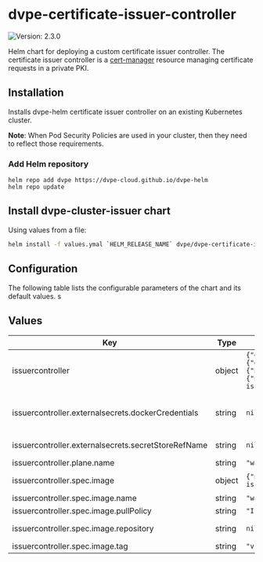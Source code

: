 # dvpe-certificate-issuer-controller

![Version: 2.3.0](https://img.shields.io/badge/Version-2.3.0-informational?style=flat-square)

Helm chart for deploying a custom certificate issuer controller. The certificate issuer controller is a [cert-manager](https://cert-manager.io/docs/) resource managing certificate requests in a private PKI.

## Installation
Installs dvpe-helm certificate issuer controller on an existing Kubernetes cluster.

**Note**: When Pod Security Policies are used in your cluster, then they need to reflect those requirements.

### Add Helm repository

```shell
helm repo add dvpe https://dvpe-cloud.github.io/dvpe-helm
helm repo update
```

## Install dvpe-cluster-issuer chart

Using values from a file:

```bash
helm install -f values.ymal `HELM_RELEASE_NAME` dvpe/dvpe-certificate-issuer-controller
```

## Configuration

The following table lists the configurable parameters of the chart and its default values.
s
## Values

| Key | Type | Default | Description |
|-----|------|---------|-------------|
| issuercontroller | object | `{"externalsecrets":{"dockerCredentials":null,"secretStoreRefName":null},"plane":{"name":"wadtfy-cert-issuer-controller-system"},"spec":{"image":{"name":"wadtfy-issuer","pullPolicy":"IfNotPresent","repository":null,"tag":"v1.2.0"}}}` | -----------------------------# |
| issuercontroller.externalsecrets.dockerCredentials | string | `nil` | The name of the external secret key containing the docker credentials for this deployment (earlier: `issuercontroller.externalsecrets.name`) |
| issuercontroller.externalsecrets.secretStoreRefName | string | `nil` | Name of the External Secret's Secret Store to use |
| issuercontroller.plane.name | string | `"wadtfy-cert-issuer-controller-system"` | Name of the Controller Plane |
| issuercontroller.spec.image | object | `{"name":"wadtfy-issuer","pullPolicy":"IfNotPresent","repository":null,"tag":"v1.2.0"}` | Name of issuer-controller deployment image |
| issuercontroller.spec.image.name | string | `"wadtfy-issuer"` | The image name to use. |
| issuercontroller.spec.image.pullPolicy | string | `"IfNotPresent"` | The default rule for downloading images. |
| issuercontroller.spec.image.repository | string | `nil` | The docker repository to pull the service image from. |
| issuercontroller.spec.image.tag | string | `"v1.2.0"` | The image version to use. |
